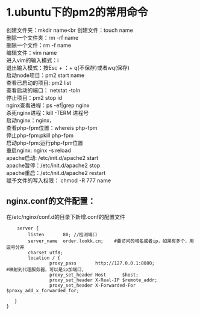 # 1.ubuntu下的pm2的常用命令
创建文件夹：mkdir name<br
创建文件：touch name<br>
删除一个文件夹：rm -rf name<br>
删除一个文件：rm -f name<br>
编辑文件：vim name <br>
进入vim的输入模式：i  <br/>
退出输入模式：按Esc + ：+ q(不保存)或者wq(保存)<br/>
启动node项目：pm2 start name<br/>
查看已启动的项目: pm2 list<br/>
查看启动的端口： netstat -toln<br/>
停止项目：pm2 stop id<br/>
nginx查看进程：ps -ef|grep nginx<br/>
杀死nginx进程：kill -TERM 进程号<br/>
启动nginx：nginx，<br/>
查看php-fpm位置：whereis php-fpm<br/>
停止php-fpm:pkill php-fpm<br/>
启动php-fpm:运行php-fpm位置<br/>
重启nginx: nginx -s reload<br/>
apache启动: /etc/init.d/apache2 start<br/>
apache暂停：/etc/init.d/apache2 stop<br/>
apache重启：/etc/init.d/apache2 restart<br/>
赋予文件的写入权限： chmod -R 777 name<br/>
## nginx.conf的文件配置：
在/etc/nginx/conf.d的目录下新增.conf的配置文件

        server {
            listen       80; //检测端口
            server_name  order.lookk.cn;    #要访问的域名或者ip，如果有多个，用逗号分开
            charset utf8;
            location / {
                    proxy_pass       http://127.0.0.1:8080;               #映射到代理服务器，可以是ip加端口,
                    proxy_set_header Host      $host;
                    proxy_set_header X-Real-IP $remote_addr;
                    proxy_set_header X-Forwarded-For $proxy_add_x_forwarded_for;

       }
    }
